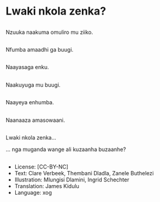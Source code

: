 # Lwaki nkola zenka?

##
Nzuuka naakuma omuliro mu ziiko.

##
Nfumba amaadhi ga buugi.

##
Naayasaga enku.

##
Naakuyuga mu buugi.

##
Naayeya enhumba.

##
Naanaaza amasowaani.

##
Lwaki nkola zenka...

... nga muganda wange ali kuzaanha buzaanhe?

##
* License: [CC-BY-NC]
* Text: Clare Verbeek, Thembani Dladla, Zanele Buthelezi
* Illustration: Mlungisi Dlamini, Ingrid Schechter
* Translation: James Kidulu
* Language: xog
